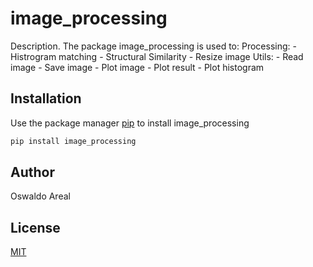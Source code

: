 # image_processing

Description.
The package image_processing is used to:
Processing: - Histrogram matching - Structural Similarity - Resize image
Utils: - Read image - Save image - Plot image - Plot result - Plot histogram

## Installation

Use the package manager [pip](https://pip.pypa.io/en/stable/) to install image_processing

```bash
pip install image_processing
```

## Author

Oswaldo Areal

## License

[MIT](https://choosealicense.com/licenses/mit/)
